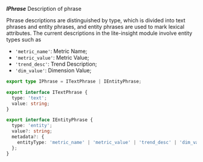 ***IPhrase*** Description of phrase

Phrase descriptions are distinguished by type, which is divided into text phrases and entity phrases, and entity phrases are used to mark lexical attributes.
The current descriptions in the lite-insight module involve entity types such as

* `'metric_name'`: Metric Name;
* `'metric_value'`: Metric Value;
* `'trend_desc'`: Trend Description;
* `'dim_value'`: Dimension Value;

```ts
export type IPhrase = ITextPhrase | IEntityPhrase;

export interface ITextPhrase {
  type: 'text';
  value: string;
}

export interface IEntityPhrase {
  type: 'entity';
  value?: string;
  metadata?: {
    entityType: 'metric_name' | 'metric_value' | 'trend_desc' | 'dim_value';
  };
}
```
